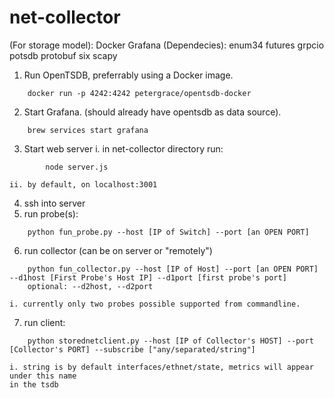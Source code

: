 # net-collector

(For storage model):
Docker
Grafana
(Dependecies):
enum34
futures
grpcio
potsdb
protobuf
six
scapy 

1. Run OpenTSDB, preferrably using a Docker image.
```
    docker run -p 4242:4242 petergrace/opentsdb-docker
```
2. Start Grafana. (should already have opentsdb as data source).
```
    brew services start grafana
```
3. Start web server 
    i. in net-collector directory run: 
```
        node server.js
```
    ii. by default, on localhost:3001
4. ssh into server
5. run probe(s): 
```
    python fun_probe.py --host [IP of Switch] --port [an OPEN PORT]
```
6. run collector (can be on server or "remotely")
```
    python fun_collector.py --host [IP of Host] --port [an OPEN PORT] --d1host [First Probe's Host IP] --d1port [first probe's port] 
    optional: --d2host, --d2port
```
    i. currently only two probes possible supported from commandline. 
7. run client:
```
    python storednetclient.py --host [IP of Collector's HOST] --port [Collector's PORT] --subscribe ["any/separated/string"]
```
    i. string is by default interfaces/ethnet/state, metrics will appear under this name
    in the tsdb
